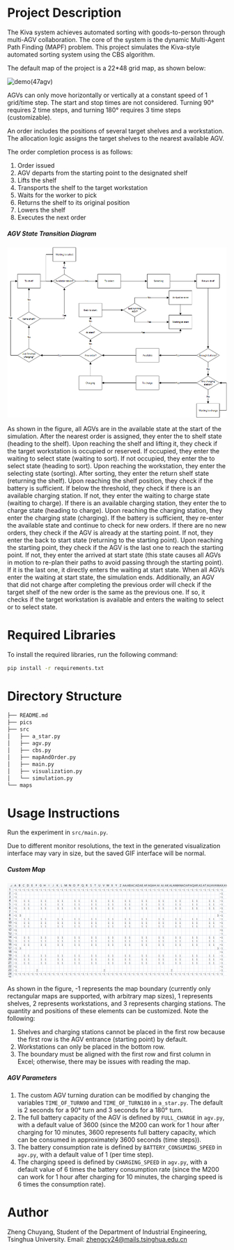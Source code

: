 # Project Description

The Kiva system achieves automated sorting with goods-to-person through multi-AGV collaboration. The core of the system is the dynamic Multi-Agent Path Finding (MAPF) problem. This project simulates the Kiva-style automated sorting system using the CBS algorithm.

The default map of the project is a 22*48 grid map, as shown below:

![demo(47agv)](gifs\demo(47agv).gif)

AGVs can only move horizontally or vertically at a constant speed of 1 grid/time step. The start and stop times are not considered. Turning 90° requires 2 time steps, and turning 180° requires 3 time steps (customizable).

An order includes the positions of several target shelves and a workstation. The allocation logic assigns the target shelves to the nearest available AGV.

The order completion process is as follows:

1. Order issued
2. AGV departs from the starting point to the designated shelf
3. Lifts the shelf
4. Transports the shelf to the target workstation
5. Waits for the worker to pick
6. Returns the shelf to its original position
7. Lowers the shelf
8. Executes the next order

##### AGV State Transition Diagram

![AGV_status_diagram](pics\AGV_status_diagram.png)

As shown in the figure, all AGVs are in the available state at the start of the simulation. After the nearest order is assigned, they enter the to shelf state (heading to the shelf). Upon reaching the shelf and lifting it, they check if the target workstation is occupied or reserved. If occupied, they enter the waiting to select state (waiting to sort). If not occupied, they enter the to select state (heading to sort). Upon reaching the workstation, they enter the selecting state (sorting). After sorting, they enter the return shelf state (returning the shelf). Upon reaching the shelf position, they check if the battery is sufficient. If below the threshold, they check if there is an available charging station. If not, they enter the waiting to charge state (waiting to charge). If there is an available charging station, they enter the to charge state (heading to charge). Upon reaching the charging station, they enter the charging state (charging). If the battery is sufficient, they re-enter the available state and continue to check for new orders. If there are no new orders, they check if the AGV is already at the starting point. If not, they enter the back to start state (returning to the starting point). Upon reaching the starting point, they check if the AGV is the last one to reach the starting point. If not, they enter the arrived at start state (this state causes all AGVs in motion to re-plan their paths to avoid passing through the starting point). If it is the last one, it directly enters the waiting at start state. When all AGVs enter the waiting at start state, the simulation ends. Additionally, an AGV that did not charge after completing the previous order will check if the target shelf of the new order is the same as the previous one. If so, it checks if the target workstation is available and enters the waiting to select or to select state.

# Required Libraries

To install the required libraries, run the following command:

```bash
pip install -r requirements.txt
```

# Directory Structure

```
├── README.md            
├── pics          
├── src                       
│   ├── a_star.py           
│   ├── agv.py                
│   ├── cbs.py                 
│   ├── mapAndOrder.py 
│   ├── main.py        
│   ├── visualization.py      
│   └── simulation.py                            
└── maps          
```

# Usage Instructions

Run the experiment in `src/main.py`.

Due to different monitor resolutions, the text in the generated visualization interface may vary in size, but the saved GIF interface will be normal.

##### Custom Map

![Custom Map Example](pics/map_example.png)

As shown in the figure, -1 represents the map boundary (currently only rectangular maps are supported, with arbitrary map sizes), 1 represents shelves, 2 represents workstations, and 3 represents charging stations. The quantity and positions of these elements can be customized. Note the following:

1. Shelves and charging stations cannot be placed in the first row because the first row is the AGV entrance (starting point) by default.
2. Workstations can only be placed in the bottom row.
3. The boundary must be aligned with the first row and first column in Excel; otherwise, there may be issues with reading the map.

##### AGV Parameters

1. The custom AGV turning duration can be modified by changing the variables `TIME_OF_TURN90` and `TIME_OF_TURN180` in `a_star.py`. The default is 2 seconds for a 90° turn and 3 seconds for a 180° turn.
2. The full battery capacity of the AGV is defined by `FULL_CHARGE` in `agv.py`, with a default value of 3600 (since the M200 can work for 1 hour after charging for 10 minutes, 3600 represents full battery capacity, which can be consumed in approximately 3600 seconds (time steps)).
3. The battery consumption rate is defined by `BATTERY_CONSUMING_SPEED` in `agv.py`, with a default value of 1 (per time step).
4. The charging speed is defined by `CHARGING_SPEED` in `agv.py`, with a default value of 6 times the battery consumption rate (since the M200 can work for 1 hour after charging for 10 minutes, the charging speed is 6 times the consumption rate).

# Author

Zheng Chuyang, Student of the Department of Industrial Engineering, Tsinghua University. Email: zhengcy24@mails.tsinghua.edu.cn
